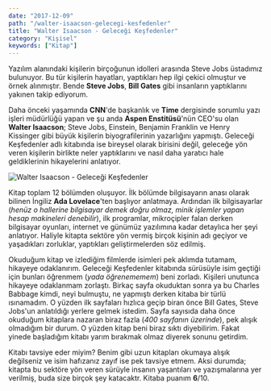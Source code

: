 ```yaml
---
date: "2017-12-09"
path: "/walter-isaacson-gelecegi-kesfedenler"
title: "Walter Isaacson - Geleceği Keşfedenler"
category: "Kişisel"
keywords: ["Kitap"]
---
```


Yazılım alanındaki kişilerin birçoğunun idolleri arasında Steve Jobs üstadımız bulunuyor. Bu tür kişilerin hayatları, yaptıkları hep ilgi çekici olmuştur ve örnek alınmıştır. Bende **Steve Jobs**, **Bill Gates** gibi insanların yaptıklarını yakınen takip ediyorum.

Daha önceki yaşamında **CNN**'de başkanlık ve **Time** dergisinde sorumlu yazı işleri müdürlüğü yapan ve şu anda **Aspen Enstitüsü**'nün CEO'su olan **Walter Isaacson**; Steve Jobs, Einstein, Benjamin Franklin ve Henry Kissinger gibi büyük kişilerin biyografilerinin yazarlığını yapmıştı. Geleceği Keşfedenler adlı kitabında ise bireysel olarak birisini değil, geleceğe yön veren kişilerin birlikte neler yaptıklarını ve nasıl daha yaratıcı hale geldiklerinin hikayelerini anlatıyor.

![Walter Isaacson - Geleceği Keşfedenler](/img/blog/2017-12-09/walter-isaacson-gelecegi-kesfedenler.jpg)

Kitap toplam 12 bölümden oluşuyor. İlk bölümde bilgisayarın anası olarak bilinen İngiliz **Ada Lovelace**'ten başlıyor anlatmaya. Ardından ilk bilgisayarlar (_henüz o hallerine bilgisayar demek doğru olmaz, minik işlemler yapan hesap makineleri denebilir_), ilk programlar, mikroçipler falan derken bilgisayar oyunları, internet ve günümüz yazılımına kadar detaylıca her şeyi anlatıyor. Haliyle kitapta sektöre yön vermiş birçok kişinin adı geçiyor ve yaşadıkları zorluklar, yaptıkları geliştirmelerden söz edilmiş.

Okuduğum kitap ve izlediğim filmlerde isimleri pek aklımda tutamam, hikayeye odaklanırım. Geleceği Keşfedenler kitabında sürüsüyle isim geçtiği için bunları öğrenmem (_yada öğrenememem_) beni zorladı. Kişileri unutunca hikayeye odaklanmam zorlaştı. Birkaç sayfa okuduktan sonra ya bu Charles Babbage kimdi, neyi bulmuştu, ne yapmıştı derken kitaba bir türlü ısınamadım. O yüzden ilk sayfaları hızlıca geçip biran önce Bill Gates, Steve Jobs'un anlatıldığı yerlere gelmek istedim. Sayfa sayısıda daha önce okuduğum kitaplara nazaran biraz fazla (_400 sayfanın üzerinde_), pek alışık olmadığım bir durum. O yüzden kitap beni biraz sıktı diyebilirim. Fakat yinede başladığım kitabı yarım bırakmak olmaz diyerek sonunu getirdim.

Kitabı tavsiye eder miyim? Benim gibi uzun kitapları okumaya alışık değilseniz ve isim hafızanız zayıf ise pek tavsiye etmem. Aksi durumda; kitapta bu sektöre yön veren sürüyle insanın yaşantıları ve yazışmalarına yer verilmiş, buda size birçok şey katacaktr. Kitaba puanım **6**/10.
